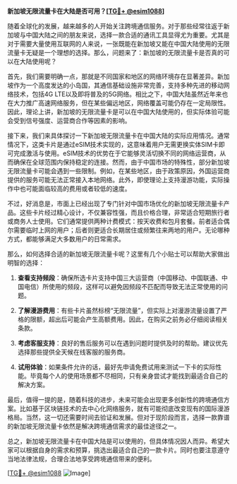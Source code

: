 **新加坡无限流量卡在大陆是否可用？[[TG💪+ @esim1088](https://t.me/s/esim1088)]**

随着全球化的发展，越来越多的人开始关注跨境通信服务。对于那些经常往返于新加坡与中国大陆之间的朋友来说，选择一款合适的通讯工具显得尤为重要。尤其是对于需要大量使用互联网的人来说，一张既能在新加坡又能在中国大陆使用的无限流量卡无疑是一个理想的选择。那么，问题来了：新加坡的无限流量卡是否真的可以在大陆使用呢？

首先，我们需要明确一点，那就是不同国家和地区的网络环境存在显著差异。新加坡作为一个高度发达的小岛国，其通信基础设施非常完善，支持多种先进的移动网络技术，包括4G LTE以及即将普及的5G网络。相比之下，中国大陆虽然近年来也在大力推广高速网络服务，但在某些偏远地区，网络覆盖可能仍存在一定局限性。因此，理论上讲，新加坡的无限流量卡是可以在中国大陆使用的，但实际体验可能会受到信号强度、运营商合作等因素的影响。

接下来，我们来具体探讨一下新加坡无限流量卡在中国大陆的实际应用情况。通常情况下，这类卡片是通过eSIM技术实现的，这意味着用户无需更换实体SIM卡即可完成激活与使用。eSIM技术的优势在于它能够灵活切换不同的网络运营商，从而确保在全球范围内保持稳定的连接。然而，由于中国市场的特殊性，部分新加坡无限流量卡可能会遇到一些限制。例如，在某些地区，由于政策原因，外国运营商提供的服务可能无法正常接入本地网络。此外，即使理论上支持漫游功能，实际操作中也可能面临较高的费用或者较低的速度。

不过，好消息是，市面上已经出现了专门针对中国市场优化的新加坡无限流量卡产品。这些卡片经过精心设计，不仅兼容性强，而且价格合理，非常适合短期旅行者或商务人士使用。它们通常提供两种计费模式：按天收费和包月套餐。前者适合偶尔需要临时上网的用户；后者则更适合长期居住或频繁往来两地的用户。无论哪种方式，都能够满足大多数用户的日常需求。

那么，如何选择合适的新加坡无限流量卡呢？这里有几个小贴士可以帮助大家做出明智的选择：

1. **查看支持频段**：确保所选卡片支持中国三大运营商（中国移动、中国联通、中国电信）所使用的频段，这样可以避免因频段不匹配而导致无法正常使用的问题。
   
2. **了解漫游费用**：有些卡片虽然标榜“无限流量”，但实际上对漫游流量设置了严格的限额，超出后可能会产生高额费用。因此，在购买之前务必仔细阅读相关条款。

3. **考虑客服支持**：良好的售后服务可以在遇到问题时提供及时的帮助。建议优先选择那些提供全天候在线客服的服务商。

4. **试用体验**：如果条件允许的话，最好先申请免费试用来测试一下卡的实际性能。毕竟每个人的使用场景都不尽相同，只有亲身尝试才能找到最适合自己的解决方案。

最后，值得一提的是，随着科技的进步，未来可能会出现更多创新性的跨境通信方案。比如基于区块链技术的去中心化网络服务，就有可能彻底改变现有的国际漫游格局。当然，这一切还需要时间去验证和发展。但对于现阶段而言，选择一款靠谱的新加坡无限流量卡依然是解决跨境通信需求的最佳途径之一。

总之，新加坡无限流量卡在中国大陆是可以使用的，但具体情况因人而异。希望大家可以根据自身的需求和预算，挑选出最适合自己的一款卡片。同时也要注意遵守当地法律法规，合理合法地享受跨境通信带来的便利。

[[TG💪+ @esim1088](https://t.me/s/esim1088) ![Image](https://i.postimg.cc/4NQfJmqS/Snipaste-2025-05-13-00-14-12.png)]
